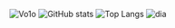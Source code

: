 ![Vo1o](https://github-readme-streak-stats.herokuapp.com/?user=Vo1o&theme=react&border=61dafb&hide_border=true) 
![GitHub stats](https://github-readme-stats.vercel.app/api?username=Vo1o&show_icons=true&icon_color=CE1D2D&text_color=718096&bg_color=00000000&hide_title=true&hide_border=true) 
![Top Langs](https://github-readme-stats.vercel.app/api/top-langs/?username=Vo1o&hide=TeX&layout=compact&theme=react&hide_border=true) 
![dia](https://activity-graph.herokuapp.com/graph?username=Vo1o&theme=react-dark&bg_color=20232a&hide_border=true)
